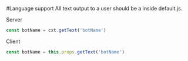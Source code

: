 #Language support
All text output to a user should be a inside default.js.

Server
```js
const botName = cxt.getText('botName')
```

Client
```js
const botName = this.props.getText('botName')
```